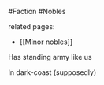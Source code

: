 #Faction 
#Nobles 

related pages:
  - [[Minor nobles]]

Has standing army like us

In dark-coast (supposedly)

